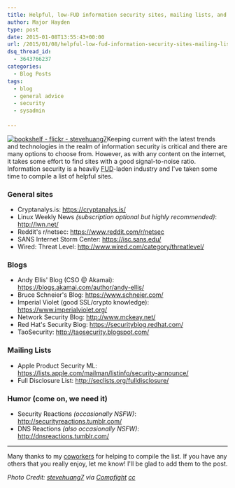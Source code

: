 ```yaml
---
title: Helpful, low-FUD information security sites, mailing lists, and blogs
author: Major Hayden
type: post
date: 2015-01-08T13:55:43+00:00
url: /2015/01/08/helpful-low-fud-information-security-sites-mailing-lists-blogs/
dsq_thread_id:
  - 3643766237
categories:
  - Blog Posts
tags:
  - blog
  - general advice
  - security
  - sysadmin

---
```

[<img src="/wp-content/uploads/2015/01/bookshelf-flickr-stevehuang7-e1420725220602.jpg" alt="bookshelf - flickr - stevehuang7" width="1024" height="281" class="aligncenter size-full wp-image-5320" srcset="/wp-content/uploads/2015/01/bookshelf-flickr-stevehuang7-e1420725220602.jpg 1024w, /wp-content/uploads/2015/01/bookshelf-flickr-stevehuang7-e1420725220602-300x82.jpg 300w" sizes="(max-width: 1024px) 100vw, 1024px" />][1]Keeping current with the latest trends and technologies in the realm of information security is critical and there are many options to choose from. However, as with any content on the internet, it takes some effort to find sites with a good signal-to-noise ratio. Information security is a heavily [FUD][2]-laden industry and I've taken some time to compile a list of helpful sites.

### General sites

  * Cryptanalys.is: <https://cryptanalys.is/>
  * Linux Weekly News _(subscription optional but highly recommended)_: <http://lwn.net/>
  * Reddit's r/netsec: <https://www.reddit.com/r/netsec>
  * SANS Internet Storm Center: <https://isc.sans.edu/>
  * Wired: Threat Level: <http://www.wired.com/category/threatlevel/>

### Blogs

  * Andy Ellis' Blog (CSO @ Akamai): <https://blogs.akamai.com/author/andy-ellis/>
  * Bruce Schneier's Blog: <https://www.schneier.com/>
  * Imperial Violet (good SSL/crypto knowledge): <https://www.imperialviolet.org/>
  * Network Security Blog: <http://www.mckeay.net/>
  * Red Hat's Security Blog: <https://securityblog.redhat.com/>
  * TaoSecurity: <http://taosecurity.blogspot.com/>

### Mailing Lists

  * Apple Product Security ML: <https://lists.apple.com/mailman/listinfo/security-announce/>
  * Full Disclosure List: <http://seclists.org/fulldisclosure/>

### Humor (come on, we need it)

  * Security Reactions _(occasionally NSFW)_: <http://securityreactions.tumblr.com/>
  * DNS Reactions _(also occasionally NSFW)_: <http://dnsreactions.tumblr.com/>

* * *

Many thanks to my [coworkers][3] for helping to compile the list. If you have any others that you really enjoy, let me know! I'll be glad to add them to the post.

_Photo Credit: [stevehuang7][4] via [Compfight][5] [cc][6]_

 [1]: /wp-content/uploads/2015/01/bookshelf-flickr-stevehuang7-e1420725220602.jpg
 [2]: https://en.wikipedia.org/wiki/Fear,_uncertainty_and_doubt
 [3]: http://rackspace.jobs/
 [4]: https://www.flickr.com/photos/25400462@N04/2393673332/
 [5]: http://compfight.com
 [6]: https://creativecommons.org/licenses/by-nc-nd/2.0/
